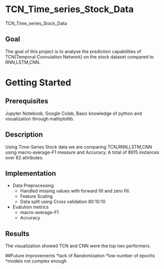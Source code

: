 # TCN_Time_series_Stock_Data
TCN_Time_series_Stock_Data


## Goal
The goal of this project is to analyse the prediction capabilities of TCN(Temporal Convulation Network) on the stock dataset compared to RNN,LSTM,CNN.

# Getting Started

## Prerequisites
Jupyter Notebook, Google Colab, Basic knowledge of python and visualization through mathplotlib. 

## Description
Using Time-Series Stock data we are comparing TCN,RNN,LSTM,CNN using macro-average-F1 measure and Accuracy.
A total of 8915 instances over 82 attributes. 
## Implementation
* Data Preprocessing
  * Handled missing values with forward fill and zero fill. 
  * Feature Scaling
  * Data split using Cross validation 80:10:10
* Evalution metrics
  * macro-average-F1
  * Accuracy
            

## Results
The visualization showed TCN and CNN were the top two performers.

##Future Improvements 
*lack of Randomization
*low number of epochs 
*models not complex enough
